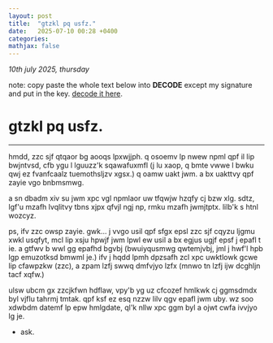 ```yaml
---
layout: post
title:  "gtzkl pq usfz."
date:   2025-07-10 00:28 +0400
categories:
mathjax: false
---
```


_10th july 2025, thursday_

note: copy paste the whole text below into **DECODE** except my signature and put in the key. <a href = "https://www.cs.du.edu/~snarayan/crypt/vigenere.html" target = "blank">decode it here</a>.

# gtzkl pq usfz.
---

hmdd, zzc sjf qtqaor bg aooqs lpxwjjph. q osoemv lp nwew npml qpf il lip bwjntvsd, cfb ygu l lguuzz'k sqawafuxmfl (j lu xaop, q bmte vwwe l bwku qwj ez fvanfcaalz tuemothsljzv xgsx.) q oamw uakt jwm. a bx uakttvy qpf zayie vgo bnbmsmwg.

a sn dbadm xiv su jwm xpc vgl npmlaor uw tfqwjw hzqfy cj bzw xlg. sdtz, lgf'u mzafh lvqlitvy tbns xjpx qfvjl ngj np, rmku mzafh jwmjtptx. lilb'k s htnl wozcyz.

ps, ifv zzc owsp zayie. gwk... j vvgo usil qpf sfgx epsl zzc sjf cqyzu ljgmu xwkl usqfyt, mcl lip xsju hpwjf jwm lpwl ew usil a bx egjus ugjf epsf j epafl t ie. a gtfwv b wwl gg epafhd bgvbj (bwuiyqusmwg qwtemjvbj, jml j hwf'l hpb lgp emuzotksd bmwml je.) ifv j hqdd lpmh dpzsafh zcl xpc uwktlowk gcwe lip cfawpzkw (zzc), a zpam lzfj swwq dmfvjyo lzfx (mnwo tn lzfj ijw dcghljn tacf xqfw.)

ulsw ubcm gx zzcjkfwn hdflaw, vpy'b yg uz cfcozef hmlkwk cj ggmsdmdx byl vjflu tahrmj tmtak. qpf ksf ez esq nzzw lilv qgv epafl jwm uby. wz soo xdwbdm datemf lp epw hmlgdate, ql'k nllw xpc ggm byl a ojwt cwfa ivvjyo lg je.

 - ask.
